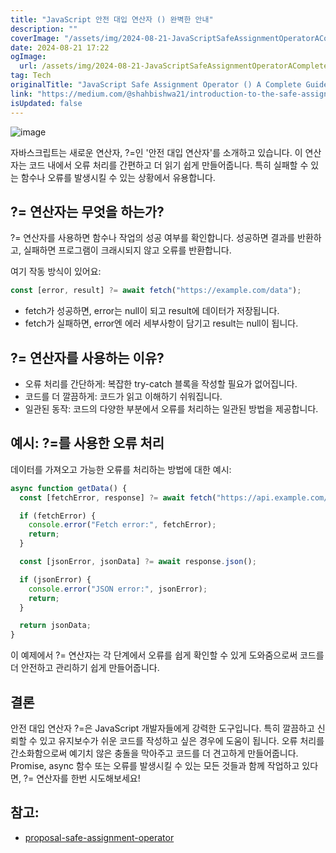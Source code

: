 ```yaml
---
title: "JavaScript 안전 대입 연산자 () 완벽한 안내"
description: ""
coverImage: "/assets/img/2024-08-21-JavaScriptSafeAssignmentOperatorACompleteGuide_0.png"
date: 2024-08-21 17:22
ogImage: 
  url: /assets/img/2024-08-21-JavaScriptSafeAssignmentOperatorACompleteGuide_0.png
tag: Tech
originalTitle: "JavaScript Safe Assignment Operator () A Complete Guide"
link: "https://medium.com/@shahbishwa21/introduction-to-the-safe-assignment-operator-in-javascript-ddc35e87d37c"
isUpdated: false
---
```




![image](/assets/img/2024-08-21-JavaScriptSafeAssignmentOperatorACompleteGuide_0.png)

자바스크립트는 새로운 연산자, ?=인 '안전 대입 연산자'를 소개하고 있습니다. 이 연산자는 코드 내에서 오류 처리를 간편하고 더 읽기 쉽게 만들어줍니다. 특히 실패할 수 있는 함수나 오류를 발생시킬 수 있는 상황에서 유용합니다.

## ?= 연산자는 무엇을 하는가?

?= 연산자를 사용하면 함수나 작업의 성공 여부를 확인합니다. 성공하면 결과를 반환하고, 실패하면 프로그램이 크래시되지 않고 오류를 반환합니다.


<div class="content-ad"></div>

여기 작동 방식이 있어요:

```js
const [error, result] ?= await fetch("https://example.com/data");
```

- fetch가 성공하면, error는 null이 되고 result에 데이터가 저장됩니다.
- fetch가 실패하면, error엔 에러 세부사항이 담기고 result는 null이 됩니다.

## ?= 연산자를 사용하는 이유?

<div class="content-ad"></div>

- 오류 처리를 간단하게: 복잡한 try-catch 블록을 작성할 필요가 없어집니다.
- 코드를 더 깔끔하게: 코드가 읽고 이해하기 쉬워집니다.
- 일관된 동작: 코드의 다양한 부분에서 오류를 처리하는 일관된 방법을 제공합니다.

## 예시: ?=를 사용한 오류 처리

데이터를 가져오고 가능한 오류를 처리하는 방법에 대한 예시:

```js
async function getData() {
  const [fetchError, response] ?= await fetch("https://api.example.com/data");

  if (fetchError) {
    console.error("Fetch error:", fetchError);
    return;
  }

  const [jsonError, jsonData] ?= await response.json();

  if (jsonError) {
    console.error("JSON error:", jsonError);
    return;
  }

  return jsonData;
}
```

<div class="content-ad"></div>

이 예제에서 ?= 연산자는 각 단계에서 오류를 쉽게 확인할 수 있게 도와줌으로써 코드를 더 안전하고 관리하기 쉽게 만들어줍니다.

## 결론

안전 대입 연산자 ?=은 JavaScript 개발자들에게 강력한 도구입니다. 특히 깔끔하고 신뢰할 수 있고 유지보수가 쉬운 코드를 작성하고 싶은 경우에 도움이 됩니다. 오류 처리를 간소화함으로써 예기치 않은 충돌을 막아주고 코드를 더 견고하게 만들어줍니다. Promise, async 함수 또는 오류를 발생시킬 수 있는 모든 것들과 함께 작업하고 있다면, ?= 연산자를 한번 시도해보세요!

## 참고:

<div class="content-ad"></div>

- [proposal-safe-assignment-operator](https://github.com/arthurfiorette/proposal-safe-assignment-operator)